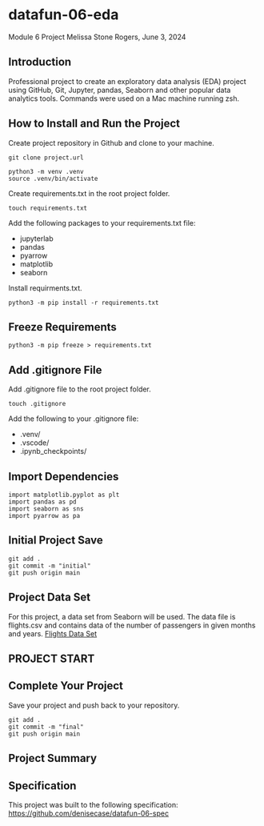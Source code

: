 # datafun-06-eda
Module 6 Project
Melissa Stone Rogers, June 3, 2024

## Introduction
Professional project to create an exploratory data analysis (EDA) project using GitHub, Git, Jupyter, pandas, Seaborn and other popular data analytics tools.
Commands were used on a Mac machine running zsh.  

## How to Install and Run the Project
Create project repository in Github and clone to your machine.

```
git clone project.url
```

```
python3 -m venv .venv
source .venv/bin/activate
```

Create requirements.txt in the root project folder. 
```
touch requirements.txt
```
Add the following packages to your requirements.txt file:
- jupyterlab
- pandas
- pyarrow
- matplotlib
- seaborn

Install requirments.txt. 
```
python3 -m pip install -r requirements.txt
```

## Freeze Requirements

```
python3 -m pip freeze > requirements.txt
```

## Add .gitignore File
Add .gitignore file to the root project folder. 
```
touch .gitignore
```
Add the following to your .gitignore file: 
- .venv/
- .vscode/
- .ipynb_checkpoints/

## Import Dependencies 

```
import matplotlib.pyplot as plt
import pandas as pd
import seaborn as sns
import pyarrow as pa
```

## Initial Project Save
```
git add .
git commit -m "initial"                         
git push origin main
```
## Project Data Set
For this project, a data set from Seaborn will be used. The data file is flights.csv and contains data of the number of passengers in given months and years. 
[Flights Data Set](https://github.com/mwaskom/seaborn-data/blob/master/flights.csv)


## PROJECT START


## Complete Your Project
Save your project and push back to your repository. 
```
git add .
git commit -m "final"                         
git push origin main
```

## Project Summary


## Specification

This project was built to the following specification:
https://github.com/denisecase/datafun-06-spec